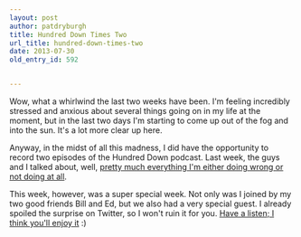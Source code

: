 ```yaml
---
layout: post
author: patdryburgh
title: Hundred Down Times Two
url_title: hundred-down-times-two
date: 2013-07-30
old_entry_id: 592


---
```


Wow, what a whirlwind the last two weeks have been. I'm feeling incredibly stressed and anxious about several things going on in my life at the moment, but in the last two days I'm starting to come up out of the fog and into the sun. It's a lot more clear up here.

Anyway, in the midst of all this madness, I did have the opportunity to record two episodes of the Hundred Down podcast. Last week, the guys and I talked about, well, [pretty much everything I'm either doing wrong or not doing at all][1].

This week, however, was a super special week. Not only was I joined by my two good friends Bill and Ed, but we also had a very special guest. I already spoiled the surprise on Twitter, so I won't ruin it for you. [Have a listen; I think you'll enjoy it][2] :)

[1]: http://hundreddown.net/show/24
[2]: http://hundreddown.net/show/25